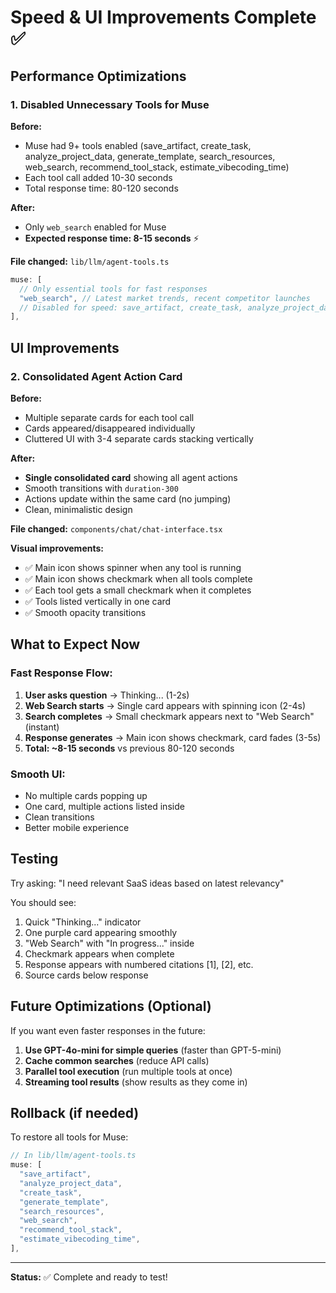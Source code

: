 # Speed & UI Improvements Complete ✅

## Performance Optimizations

### 1. Disabled Unnecessary Tools for Muse
**Before:**
- Muse had 9+ tools enabled (save_artifact, create_task, analyze_project_data, generate_template, search_resources, web_search, recommend_tool_stack, estimate_vibecoding_time)
- Each tool call added 10-30 seconds
- Total response time: 80-120 seconds

**After:**
- Only `web_search` enabled for Muse
- **Expected response time: 8-15 seconds** ⚡

**File changed:** `lib/llm/agent-tools.ts`
```typescript
muse: [
  // Only essential tools for fast responses
  "web_search", // Latest market trends, recent competitor launches
  // Disabled for speed: save_artifact, create_task, analyze_project_data
],
```

## UI Improvements

### 2. Consolidated Agent Action Card
**Before:**
- Multiple separate cards for each tool call
- Cards appeared/disappeared individually
- Cluttered UI with 3-4 separate cards stacking vertically

**After:**
- **Single consolidated card** showing all agent actions
- Smooth transitions with `duration-300`
- Actions update within the same card (no jumping)
- Clean, minimalistic design

**File changed:** `components/chat/chat-interface.tsx`

**Visual improvements:**
- ✅ Main icon shows spinner when any tool is running
- ✅ Main icon shows checkmark when all tools complete
- ✅ Each tool gets a small checkmark when it completes
- ✅ Tools listed vertically in one card
- ✅ Smooth opacity transitions

## What to Expect Now

### Fast Response Flow:
1. **User asks question** → Thinking... (1-2s)
2. **Web Search starts** → Single card appears with spinning icon (2-4s)
3. **Search completes** → Small checkmark appears next to "Web Search" (instant)
4. **Response generates** → Main icon shows checkmark, card fades (3-5s)
5. **Total: ~8-15 seconds** vs previous 80-120 seconds

### Smooth UI:
- No multiple cards popping up
- One card, multiple actions listed inside
- Clean transitions
- Better mobile experience

## Testing

Try asking: "I need relevant SaaS ideas based on latest relevancy"

You should see:
1. Quick "Thinking..." indicator
2. One purple card appearing smoothly
3. "Web Search" with "In progress..." inside
4. Checkmark appears when complete
5. Response appears with numbered citations [1], [2], etc.
6. Source cards below response

## Future Optimizations (Optional)

If you want even faster responses in the future:

1. **Use GPT-4o-mini for simple queries** (faster than GPT-5-mini)
2. **Cache common searches** (reduce API calls)
3. **Parallel tool execution** (run multiple tools at once)
4. **Streaming tool results** (show results as they come in)

## Rollback (if needed)

To restore all tools for Muse:
```typescript
// In lib/llm/agent-tools.ts
muse: [
  "save_artifact",
  "analyze_project_data",
  "create_task",
  "generate_template",
  "search_resources",
  "web_search",
  "recommend_tool_stack",
  "estimate_vibecoding_time",
],
```

---

**Status:** ✅ Complete and ready to test!

